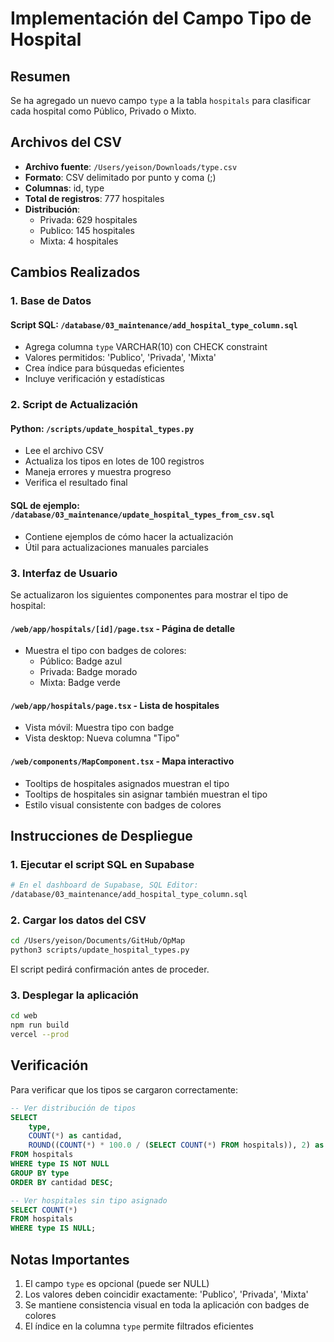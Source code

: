 # Implementación del Campo Tipo de Hospital

## Resumen

Se ha agregado un nuevo campo `type` a la tabla `hospitals` para clasificar cada hospital como Público, Privado o Mixto.

## Archivos del CSV

- **Archivo fuente**: `/Users/yeison/Downloads/type.csv`
- **Formato**: CSV delimitado por punto y coma (;)
- **Columnas**: id, type
- **Total de registros**: 777 hospitales
- **Distribución**:
  - Privada: 629 hospitales
  - Publico: 145 hospitales
  - Mixta: 4 hospitales

## Cambios Realizados

### 1. Base de Datos

#### Script SQL: `/database/03_maintenance/add_hospital_type_column.sql`
- Agrega columna `type` VARCHAR(10) con CHECK constraint
- Valores permitidos: 'Publico', 'Privada', 'Mixta'
- Crea índice para búsquedas eficientes
- Incluye verificación y estadísticas

### 2. Script de Actualización

#### Python: `/scripts/update_hospital_types.py`
- Lee el archivo CSV
- Actualiza los tipos en lotes de 100 registros
- Maneja errores y muestra progreso
- Verifica el resultado final

#### SQL de ejemplo: `/database/03_maintenance/update_hospital_types_from_csv.sql`
- Contiene ejemplos de cómo hacer la actualización
- Útil para actualizaciones manuales parciales

### 3. Interfaz de Usuario

Se actualizaron los siguientes componentes para mostrar el tipo de hospital:

#### `/web/app/hospitals/[id]/page.tsx` - Página de detalle
- Muestra el tipo con badges de colores:
  - Público: Badge azul
  - Privada: Badge morado
  - Mixta: Badge verde

#### `/web/app/hospitals/page.tsx` - Lista de hospitales
- Vista móvil: Muestra tipo con badge
- Vista desktop: Nueva columna "Tipo"

#### `/web/components/MapComponent.tsx` - Mapa interactivo
- Tooltips de hospitales asignados muestran el tipo
- Tooltips de hospitales sin asignar también muestran el tipo
- Estilo visual consistente con badges de colores

## Instrucciones de Despliegue

### 1. Ejecutar el script SQL en Supabase
```bash
# En el dashboard de Supabase, SQL Editor:
/database/03_maintenance/add_hospital_type_column.sql
```

### 2. Cargar los datos del CSV
```bash
cd /Users/yeison/Documents/GitHub/OpMap
python3 scripts/update_hospital_types.py
```

El script pedirá confirmación antes de proceder.

### 3. Desplegar la aplicación
```bash
cd web
npm run build
vercel --prod
```

## Verificación

Para verificar que los tipos se cargaron correctamente:

```sql
-- Ver distribución de tipos
SELECT 
    type,
    COUNT(*) as cantidad,
    ROUND((COUNT(*) * 100.0 / (SELECT COUNT(*) FROM hospitals)), 2) as porcentaje
FROM hospitals
WHERE type IS NOT NULL
GROUP BY type
ORDER BY cantidad DESC;

-- Ver hospitales sin tipo asignado
SELECT COUNT(*) 
FROM hospitals 
WHERE type IS NULL;
```

## Notas Importantes

1. El campo `type` es opcional (puede ser NULL)
2. Los valores deben coincidir exactamente: 'Publico', 'Privada', 'Mixta'
3. Se mantiene consistencia visual en toda la aplicación con badges de colores
4. El índice en la columna `type` permite filtrados eficientes